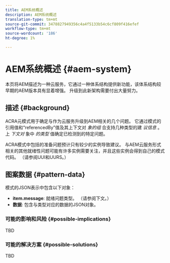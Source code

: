 ```yaml
---
title: AEM系统概述
description: AEM系统概述
translation-type: tm+mt
source-git-commit: 3478827949356c4a4f5133b54c6cf809f416efef
workflow-type: tm+mt
source-wordcount: '186'
ht-degree: 1%

---
```



# AEM系统概述 {#aem-system}

本页将AEM描述为一种云服务，它通过一种体系结构提供新功能，该体系结构较早期的AEM版本具有显着增强。 升级到此新架构需要付出大量努力。

## 描述 {#background}

ACRA元模式用于确定与作为云服务升级到AEM相关的几个问题。 它通过模式的引用值和“referencedBy”值及其上下文对 *象的组* 合支持几种类型的建 *议信息* 。 上 *下文对* 象中 *的类型* 值确定已检测到的特定问题。

ACRA模式中包括的准备问题预计只有较少的实例导致建议。 与AEM云服务形式相关的其他就绪性问题可能有许多实例需要关注，并且这些实例会得到自己的模式代码。 （请参阅UUI和UURS。）

## 图案数据 {#pattern-data}

模式的JSON表示中包含以下对象：

* **item.message**: 就绪问题类型。 （请参阅下文。）
* **数据**: 包含与类型对应的数据的JSON对象。

### 可能的影响和风险 {#possible-implications}

TBD

### 可能的解决方案  {#possible-solutions}

TBD
